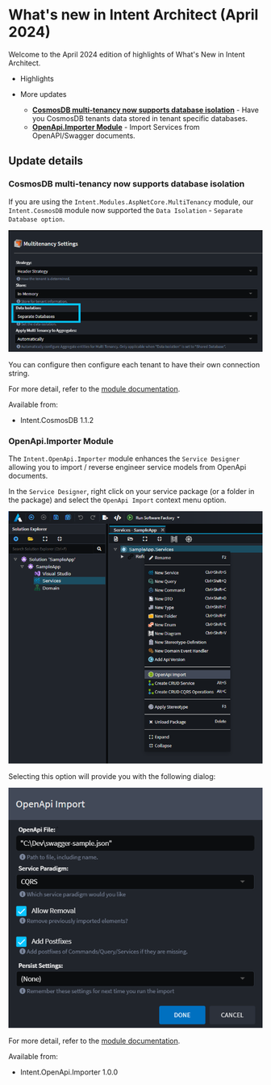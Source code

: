 # What's new in Intent Architect (April 2024)

Welcome to the April 2024 edition of highlights of What's New in Intent Architect.

- Highlights

- More updates
  - **[CosmosDB multi-tenancy now supports database isolation](#cosmosdb-multi-tenancy-now-supports-database-isolation)** - Have you CosmosDB tenants data stored in tenant specific databases.
  - **[OpenApi.Importer Module](#openapiimporter-module)** - Import Services from OpenAPI/Swagger documents.

## Update details

### CosmosDB multi-tenancy now supports database isolation

If you are using the `Intent.Modules.AspNetCore.MultiTenancy` module, our `Intent.CosmosDB` module now supported the `Data Isolation` - `Separate Database option`.

![OpeConfiguration](./images/cosmos-multi-db-setting.png)

You can configure then configure each tenant to have their own connection string.

For more detail, refer to the [module documentation](https://github.com/IntentArchitect/Intent.Modules.NET/blob/master/Modules/Intent.Modules.CosmosDB/README.md).

Available from:

- Intent.CosmosDB 1.1.2

### OpenApi.Importer Module

The `Intent.OpenApi.Importer` module enhances the `Service Designer` allowing you to import / reverse engineer service models from OpenApi documents.

In the `Service Designer`, right click on your service package (or a folder in the package) and select the `OpenApi Import` context menu option.

![Open Import context menu item](./images/open-api-import-context-menu.png)

Selecting this option will provide you with the following dialog:

![OpenApi Import dialog](./images/open-api-dialog.png)

For more detail, refer to the [module documentation](https://github.com/IntentArchitect/Intent.Modules.NET/blob/master/Modules/Intent.Modules.OpenApi.Importer/README.md).

Available from:

- Intent.OpenApi.Importer 1.0.0
